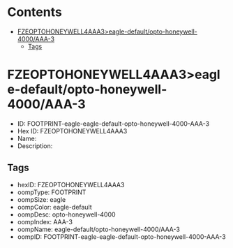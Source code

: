 



Contents
========

* [FZEOPTOHONEYWELL4AAA3>eagle-default/opto-honeywell-4000/AAA-3](#fzeoptohoneywell4aaa3eagle-defaultopto-honeywell-4000aaa-3)
	* [Tags](#tags)

# FZEOPTOHONEYWELL4AAA3>eagle-default/opto-honeywell-4000/AAA-3

- ID: FOOTPRINT-eagle-eagle-default-opto-honeywell-4000-AAA-3
- Hex ID: FZEOPTOHONEYWELL4AAA3
- Name: 
- Description: 

## Tags

- hexID: FZEOPTOHONEYWELL4AAA3
- oompType: FOOTPRINT
- oompSize: eagle
- oompColor: eagle-default
- oompDesc: opto-honeywell-4000
- oompIndex: AAA-3
- oompName: eagle-default/opto-honeywell-4000/AAA-3
- oompID: FOOTPRINT-eagle-eagle-default-opto-honeywell-4000-AAA-3
